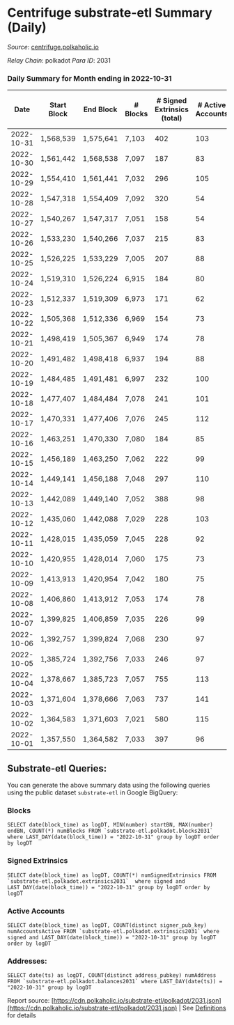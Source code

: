# Centrifuge substrate-etl Summary (Daily)

_Source_: [centrifuge.polkaholic.io](https://centrifuge.polkaholic.io)

*Relay Chain*: polkadot
*Para ID*: 2031



### Daily Summary for Month ending in 2022-10-31


| Date | Start Block | End Block | # Blocks | # Signed Extrinsics (total) | # Active Accounts | # Passive | # New | # Addresses with Balances | # Events | # Transfers | # XCM Transfers In | # XCM Transfers Out |
| ---- | ----------- | --------- | -------- | --------------------------- | ----------------- | --------- | ----- | ------------------------- | -------- | ----------- | ------------------ | ------------------- |
| 2022-10-31 | 1,568,539 | 1,575,641 | 7,103  | 402 | 103 |  |  | 43,198 | 17,218 | 146  |   |   |
| 2022-10-30 | 1,561,442 | 1,568,538 | 7,097  | 187 | 83 |  |  | 43,188 | 15,554 | 129  |   |   |
| 2022-10-29 | 1,554,410 | 1,561,441 | 7,032  | 296 | 105 |  |  |  | 16,194 | 219  |   |   |
| 2022-10-28 | 1,547,318 | 1,554,409 | 7,092  | 320 | 54 |  |  | 43,169 | 16,773 | 90  |   |   |
| 2022-10-27 | 1,540,267 | 1,547,317 | 7,051  | 158 | 54 |  |  |  | 15,266 | 92  |   |   |
| 2022-10-26 | 1,533,230 | 1,540,266 | 7,037  | 215 | 83 |  |  |  | 15,632 | 135  |   |   |
| 2022-10-25 | 1,526,225 | 1,533,229 | 7,005  | 207 | 88 |  |  | 43,152 | 15,559 | 128  |   |   |
| 2022-10-24 | 1,519,310 | 1,526,224 | 6,915  | 184 | 80 |  |  |  | 15,208 | 120  |   |   |
| 2022-10-23 | 1,512,337 | 1,519,309 | 6,973  | 171 | 62 |  |  | 43,136 | 15,172 | 104  |   |   |
| 2022-10-22 | 1,505,368 | 1,512,336 | 6,969  | 154 | 73 |  |  | 43,133 | 15,066 | 106  |   |   |
| 2022-10-21 | 1,498,419 | 1,505,367 | 6,949  | 174 | 78 |  |  |  | 15,155 | 125  |   |   |
| 2022-10-20 | 1,491,482 | 1,498,418 | 6,937  | 194 | 88 |  |  | 43,126 | 15,258 | 128  |   |   |
| 2022-10-19 | 1,484,485 | 1,491,481 | 6,997  | 232 | 100 |  |  |  | 15,721 | 138  |   |   |
| 2022-10-18 | 1,477,407 | 1,484,484 | 7,078  | 241 | 101 |  |  | 43,109 | 15,855 | 139  |   |   |
| 2022-10-17 | 1,470,331 | 1,477,406 | 7,076  | 245 | 112 |  |  | 43,097 | 15,953 | 163  |   |   |
| 2022-10-16 | 1,463,251 | 1,470,330 | 7,080  | 184 | 85 |  |  | 43,088 | 15,496 | 128  |   |   |
| 2022-10-15 | 1,456,189 | 1,463,250 | 7,062  | 222 | 99 |  |  | 43,084 | 15,705 | 156  |   |   |
| 2022-10-14 | 1,449,141 | 1,456,188 | 7,048  | 297 | 110 |  |  | 43,073 | 16,195 | 200  |   |   |
| 2022-10-13 | 1,442,089 | 1,449,140 | 7,052  | 388 | 98 |  |  |  | 16,792 | 174  |   |   |
| 2022-10-12 | 1,435,060 | 1,442,088 | 7,029  | 228 | 103 |  |  | 43,050 | 15,744 | 134  |   |   |
| 2022-10-11 | 1,428,015 | 1,435,059 | 7,045  | 228 | 92 |  |  | 43,041 | 15,749 | 185  |   |   |
| 2022-10-10 | 1,420,955 | 1,428,014 | 7,060  | 175 | 73 |  |  | 43,031 | 15,424 | 118  |   |   |
| 2022-10-09 | 1,413,913 | 1,420,954 | 7,042  | 180 | 75 |  |  | 43,023 | 15,369 | 119  |   |   |
| 2022-10-08 | 1,406,860 | 1,413,912 | 7,053  | 174 | 78 |  |  | 43,016 | 15,367 | 120  |   |   |
| 2022-10-07 | 1,399,825 | 1,406,859 | 7,035  | 226 | 99 |  |  | 43,007 | 15,688 | 141  |   |   |
| 2022-10-06 | 1,392,757 | 1,399,824 | 7,068  | 230 | 97 |  |  | 42,995 | 15,849 | 165  |   |   |
| 2022-10-05 | 1,385,724 | 1,392,756 | 7,033  | 246 | 97 |  |  | 42,979 | 15,796 | 142  |   |   |
| 2022-10-04 | 1,378,667 | 1,385,723 | 7,057  | 755 | 113 |  |  |  | 18,928 | 132  |   |   |
| 2022-10-03 | 1,371,604 | 1,378,666 | 7,063  | 737 | 141 |  |  | 42,962 | 18,882 | 172  |   |   |
| 2022-10-02 | 1,364,583 | 1,371,603 | 7,021  | 580 | 115 |  |  |  | 17,805 | 109  |   |   |
| 2022-10-01 | 1,357,550 | 1,364,582 | 7,033  | 397 | 96 |  |  |  | 16,789 | 108  |   |   |

## Substrate-etl Queries:
You can generate the above summary data using the following queries using the public dataset `substrate-etl` in Google BigQuery:


### Blocks
```
SELECT date(block_time) as logDT, MIN(number) startBN, MAX(number) endBN, COUNT(*) numBlocks FROM `substrate-etl.polkadot.blocks2031`  where LAST_DAY(date(block_time)) = "2022-10-31" group by logDT order by logDT
```


### Signed Extrinsics
```
SELECT date(block_time) as logDT, COUNT(*) numSignedExtrinsics FROM `substrate-etl.polkadot.extrinsics2031`  where signed and LAST_DAY(date(block_time)) = "2022-10-31" group by logDT order by logDT
```


### Active Accounts
```
SELECT date(block_time) as logDT, COUNT(distinct signer_pub_key) numAccountsActive FROM `substrate-etl.polkadot.extrinsics2031` where signed and LAST_DAY(date(block_time)) = "2022-10-31" group by logDT order by logDT
```


### Addresses:
```
SELECT date(ts) as logDT, COUNT(distinct address_pubkey) numAddress FROM `substrate-etl.polkadot.balances2031` where LAST_DAY(date(ts)) = "2022-10-31" group by logDT
```



Report source: [https://cdn.polkaholic.io/substrate-etl/polkadot/2031.json](https://cdn.polkaholic.io/substrate-etl/polkadot/2031.json) | See [Definitions](/DEFINITIONS.md) for details
